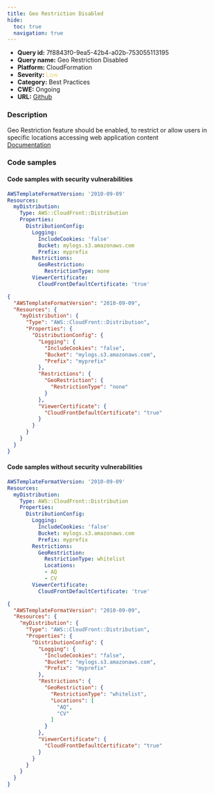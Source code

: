 ```yaml
---
title: Geo Restriction Disabled
hide:
  toc: true
  navigation: true
---
```


<style>
  .highlight .hll {
    background-color: #ff171742;
  }
  .md-content {
    max-width: 1100px;
    margin: 0 auto;
  }
</style>

-   **Query id:** 7f8843f0-9ea5-42b4-a02b-753055113195
-   **Query name:** Geo Restriction Disabled
-   **Platform:** CloudFormation
-   **Severity:** <span style="color:#edd57e">Low</span>
-   **Category:** Best Practices
-   **CWE:** Ongoing
-   **URL:** [Github](https://github.com/Checkmarx/kics/tree/master/assets/queries/cloudFormation/aws/geo_restriction_disabled)

### Description
Geo Restriction feature should be enabled, to restrict or allow users in specific locations accessing web application content<br>
[Documentation](https://docs.aws.amazon.com/AmazonCloudFront/latest/DeveloperGuide/georestrictions.html)

### Code samples
#### Code samples with security vulnerabilities
```yaml title="Positive test num. 1 - yaml file" hl_lines="13"
AWSTemplateFormatVersion: '2010-09-09'
Resources:
  myDistribution:
    Type: AWS::CloudFront::Distribution
    Properties:
      DistributionConfig:
        Logging:
          IncludeCookies: 'false'
          Bucket: mylogs.s3.amazonaws.com
          Prefix: myprefix
        Restrictions:
          GeoRestriction:
            RestrictionType: none
        ViewerCertificate:
          CloudFrontDefaultCertificate: 'true'
```
```json title="Positive test num. 2 - json file" hl_lines="15"
{
  "AWSTemplateFormatVersion": "2010-09-09",
  "Resources": {
    "myDistribution": {
      "Type": "AWS::CloudFront::Distribution",
      "Properties": {
        "DistributionConfig": {
          "Logging": {
            "IncludeCookies": "false",
            "Bucket": "mylogs.s3.amazonaws.com",
            "Prefix": "myprefix"
          },
          "Restrictions": {
            "GeoRestriction": {
              "RestrictionType": "none"
            }
          },
          "ViewerCertificate": {
            "CloudFrontDefaultCertificate": "true"
          }
        }
      }
    }
  }
}

```


#### Code samples without security vulnerabilities
```yaml title="Negative test num. 1 - yaml file"
AWSTemplateFormatVersion: '2010-09-09'
Resources:
  myDistribution:
    Type: AWS::CloudFront::Distribution
    Properties:
      DistributionConfig:
        Logging:
          IncludeCookies: 'false'
          Bucket: mylogs.s3.amazonaws.com
          Prefix: myprefix
        Restrictions:
          GeoRestriction:
            RestrictionType: whitelist
            Locations:
            - AQ
            - CV
        ViewerCertificate:
          CloudFrontDefaultCertificate: 'true'
```
```json title="Negative test num. 2 - json file"
{
  "AWSTemplateFormatVersion": "2010-09-09",
  "Resources": {
    "myDistribution": {
      "Type": "AWS::CloudFront::Distribution",
      "Properties": {
        "DistributionConfig": {
          "Logging": {
            "IncludeCookies": "false",
            "Bucket": "mylogs.s3.amazonaws.com",
            "Prefix": "myprefix"
          },
          "Restrictions": {
            "GeoRestriction": {
              "RestrictionType": "whitelist",
              "Locations": [
                "AQ",
                "CV"
              ]
            }
          },
          "ViewerCertificate": {
            "CloudFrontDefaultCertificate": "true"
          }
        }
      }
    }
  }
}

```
